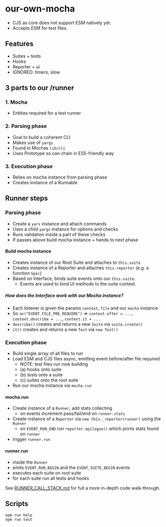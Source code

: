 # our-own-mocha

- CJS as core does not support ESM natively yet.
- Accepts ESM for test files.

## Features

- Suites + tests
- Hooks
- Reporter + ui
- IGNORED: timers, slow

## 3 parts to our /runner

### 1. Mocha

- Entities required for a test runner

### 2. Parsing phase

- Goal to build a coherent CLI
- Makes use of `yargs`
- Found in Mochas `lib/cli`
- Uses Prototype so can chain in ES5-friendly way

### 3. Execution phase

- Relies on mocha instance from parsing phase
- Creates instance of a Runnable

## Runner steps

### Parsing phase

- Create a `yars` instance and attach commands
- Uses a child `yargs` instance for options and checks
- Runs validation inside a part of these checks
- If passes above build mocha instance + hands to next phase

#### Build mocha instance

- Creates instance of our Root Suite and attaches to `this.suite`
- Creates instance of a Reporter and attaches `this.reporter` (e.g. a function `Spec`)
- Based on Interface, binds suite events onto our `this.suite`.
  - Events are used to bind UI methods to the suite context.

##### How does the Interface work with our Mocha instance?

- Each listener is given the params `context`, `file` and our `mocha` instance
- So `on("EVENT_FILE_PRE_REQUIRE")` => `context.after = ...`, `context.describe = ...`, `context.it = ...`
- `describe()` creates and returns a new `Suite` via `suite.create()`
- `it()` creates and returns a new `Test` via `new Test()`

### Execution phase

- Build single array of all files to run
- Load ESM and CJS files async, emitting event before/after file required
  - NOTE: test files run now building
  - (a) hooks onto suite
  - (b) tests onto a suite
  - (c) suites onto the root suite
- Run our mocha instance via `mocha.run`

#### mocha.run

- Create instance of a `Runner`, add stats collecting
  - on events increment pass/fail/end on `runner.stats`
- Create instance of a `Reporter` via `new this._reporter(runner)` using the `Runner`
  - on `EVENT_RUN_END` run `reporter.epilogue()` which prints stats found on `runner`
- trigger `runner.run`

#### runner.run

- inside the `Runner`
- emits `EVENT_RUN_BEGIN` and the `EVENT_SUITE_BEGIN` events
- executes each suite on root suite
- for each suite run all tests and hooks

See [RUNNER_CALL_STACK.md](`RUNNER_CALL_STACK.md`) for full a more in-depth code walk-through.

## Scripts

    npm run help
    npm run test
